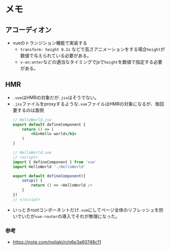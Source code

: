 # メモ

## アコーディオン
* vueのトランジション機能で実装する
    * `transform: height 0.2s` などで高さアニメーションをする場合`height`が数値で与えられている必要がある。
    * `v-on:enter`などの適当なタイミングでjsで`height`を数値で指定する必要がある。

## HMR
* `.vue`はHMRの対象だが`.jsx`はそうでない。
* `.jsx`ファイルをproxyするような`.vue`ファイルはHMRの対象になるが、毎回要するのは面倒
    ```jsx
    // HelloWorld.jsx
    export default defineComponent {
        return () => (
            <h1>Hello world</h1>
        )
    }
    ```
    ```js
    // HelloWorld.vue
    // <script>
    import { defineComponent } from 'vue'
    import HelloWorld './HelloWorld'

    export default defineComponent({
        setup() {
            return () => <HelloWorld />
        }
    })
    // </script>
    ```
* いっときrootコンポーネントだけ`.vue`にしてページ全体のリフレッシュを防いでいたが`vue-router`の導入でそれが無理になった。


### 参考
* https://note.com/noliaki/n/n6e3a60748c11